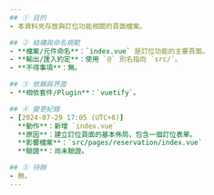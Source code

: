 ```yaml
---
## ① 目的
- 本資料夾存放與訂位功能相關的頁面檔案。

## ② 結構與命名規範
- **檔案/元件命名**：`index.vue` 是訂位功能的主要頁面。
- **輸出/匯入約定**：使用 `@` 別名指向 `src/`。
- **不得事項**：無。

## ③ 依賴與界面
- **相依套件/Plugin**：`vuetify`。

## ④ 變更紀錄
- [2024-07-29 17:05 (UTC+8)]
  **動作**：新增 `index.vue`
  **原因**：建立訂位頁面的基本佈局，包含一個訂位表單。
  **影響檔案**：`src/pages/reservation/index.vue`
  **驗證**：尚未驗證。

## ⑤ 待辦
- 無。
---
```

